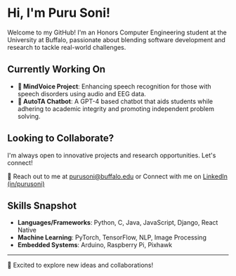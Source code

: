 # Hi, I'm Puru Soni!

Welcome to my GitHub! I'm an Honors Computer Engineering student at the University at Buffalo, passionate about blending software development and research to tackle real-world challenges.

## Currently Working On
- **🧠 MindVoice Project**: Enhancing speech recognition for those with speech disorders using audio and EEG data.
- **🤖 AutoTA Chatbot**: A GPT-4 based chatbot that aids students while adhering to academic integrity and promoting independent problem solving.

## Looking to Collaborate?
I'm always open to innovative projects and research opportunities. Let's connect!

📧 Reach out to me at [purusoni@buffalo.edu](mailto:purusoni@buffalo.edu)
or Connect with me on [LinkedIn (in/purusoni)](https://www.linkedin.com/in/purusoni/)

## Skills Snapshot
- **Languages/Frameworks**: Python, C, Java, JavaScript, Django, React Native
- **Machine Learning**: PyTorch, TensorFlow, NLP, Image Processing
- **Embedded Systems**: Arduino, Raspberry Pi, Pixhawk

---

🚀 Excited to explore new ideas and collaborations!
